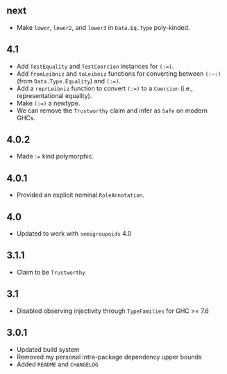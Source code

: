 next
----
* Make `lower`, `lower2`, and `lower3` in `Data.Eq.Type` poly-kinded.

4.1
---
* Add `TestEquality` and `TestCoercion` instances for `(:=)`.
* Add `fromLeibniz` and `toLeibniz` functions for converting between `(:~:)`
  (from `Data.Type.Equality`) and `(:=)`.
* Add a `reprLeibniz` function to convert `(:=)` to a `Coercion`
  (i.e., representational equality).
* Make `(:=)` a newtype.
* We can remove the `Trustworthy` claim and infer as `Safe` on modern GHCs.

4.0.2
-----
* Made := kind polymorphic.

4.0.1
-----
* Provided an explicit nominal `RoleAnnotation`.

4.0
---
* Updated to work with `semigroupoids` 4.0

3.1.1
-----
* Claim to be `Trustworthy`

3.1
---
* Disabled observing injectivity through `TypeFamilies` for GHC >= 7.6

3.0.1
-----
* Updated build system
* Removed my personal intra-package dependency upper bounds
* Added `README` and `CHANGELOG`

